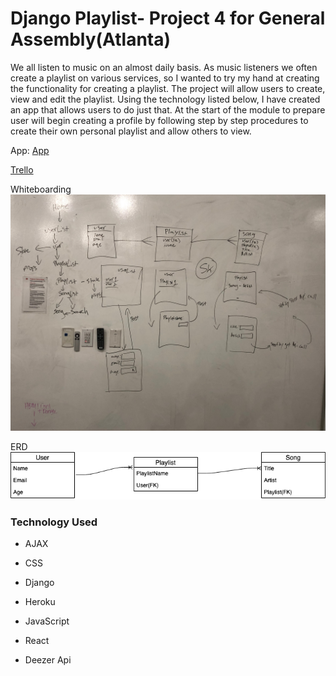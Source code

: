 
# Django Playlist- Project 4 for General Assembly(Atlanta)


We all listen to music on an almost daily basis. As music listeners we often create a playlist on various services, so I wanted to try my hand at creating the functionality for creating a playlist. The project will allow users to create, view and edit the playlist. Using the technology listed below, I have created an app that allows users to do just that. At the start of the module to prepare user will begin creating a profile by following step by step procedures to create their own personal playlist and allow others to view.



App: [App](https://playlist-project.herokuapp.com/)


[Trello](https://trello.com/b/PJj8wLcX/playlist-app)


Whiteboarding
![whiteboarding](whiteboarding.png)


ERD
![ERD](ERD.png)


### Technology Used


* AJAX


* CSS


* Django


* Heroku


* JavaScript


* React


* Deezer Api